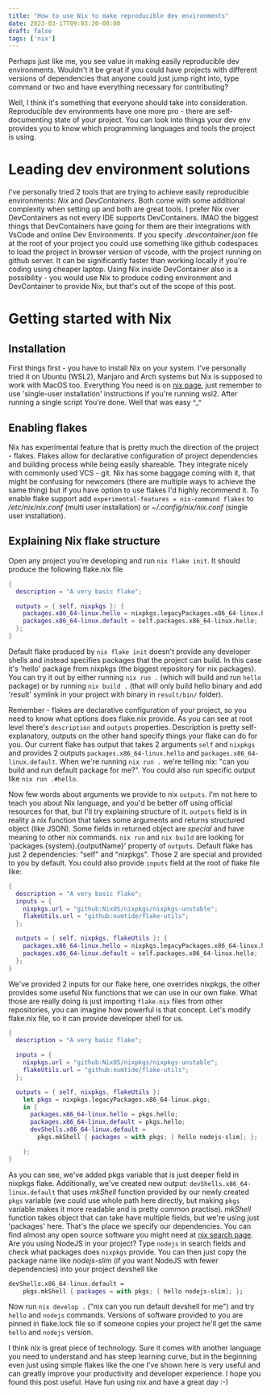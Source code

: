 ```yaml
---
title: "How to use Nix to make reproducible dev environments"
date: 2023-03-17T09:03:20-08:00
draft: false
tags: ['nix']
---
```

Perhaps just like me, you see value in making easily reproducible dev environments. Wouldn't it be great if you could have projects with different versions of dependencies that anyone could just jump right into, type command or two and have everything necessary for contributing?

Well, I think it's something that everyone should take into consideration. Reproducible dev environments have one more pro - there are self-documenting state of your project. You can look into things your dev env provides you to know which programming languages and tools the project is using.

# Leading dev environment solutions
I've personally tried 2 tools that are trying to achieve easily reproducible environments: *Nix* and *DevContainers*. Both come with some additional complexity when setting up and both are great tools. I prefer Nix over DevContainers as not every IDE supports DevContainers. IMAO the biggest things that DevContainers have going for them are their integrations with VsCode and online Dev Environments. If you specify *.devcontainer.json* file at the root of your project you could use something like github codespaces to load the project in browser version of vscode, with the project running on github server. It can be significantly faster than working locally if you're coding using cheaper laptop. Using Nix inside DevContainer also is a possibility - you would use Nix to produce coding environment and DevContainer to provide Nix, but that's out of the scope of this post.

# Getting started with Nix

## Installation
First things first - you have to install Nix on your system. I've personally tried it on Ubuntu (WSL2), Manjaro and Arch systems but Nix is supposed to work with MacOS too. Everything You need is on [nix page](https://nixos.org/download.html#download-nix), just remember to use 'single-user installation' instructions if you're running wsl2. After running a single script You're done. Well that was easy ^_^

## Enabling flakes
Nix has experimental feature that is pretty much the direction of the project - flakes. Flakes allow for declarative configuration of project dependencies and building process while being easily shareable. They integrate nicely with commonly used VCS - git. Nix has some baggage coming with it, that might be confusing for newcomers (there are multiple ways to achieve the same thing) but if you have option to use flakes I'd highly recommend it. To enable flake support add `experimental-features = nix-command flakes` to */etc/nix/nix.conf* (multi user installation) or *~/.config/nix/nix.conf* (single user installation).

## Explaining Nix flake structure
Open any project you're developing and run `nix flake init`. It should produce the following flake.nix file
```nix
{
  description = "A very basic flake";

  outputs = { self, nixpkgs }: {
    packages.x86_64-linux.hello = nixpkgs.legacyPackages.x86_64-linux.hello;
    packages.x86_64-linux.default = self.packages.x86_64-linux.hello;
  };
}
```
Default flake produced by `nix flake init` doesn't provide any developer shells and instead specifies packages that the project can build. In this case it's 'hello' package from nixpkgs (the biggest repository for nix packages). You can try it out by either running `nix run .` (which will build and run `hello` package) or by running `nix build .` (that will only build hello binary and add 'result' symlink in your project with binary in `result/bin/` folder).

Remember - flakes are declarative configuration of your project, so you need to know what options does flake.nix provide. As you can see at root level there's `description` and `outputs` properties. Description is pretty self-explanatory, outputs on the other hand specify things your flake can do for you. Our current flake has output that takes 2 arguments `self` and `nixpkgs` and provides 2 outputs `packages.x86_64-linux.hello` and `packages.x86_64-linux.default`. When we're running `nix run .` we're telling nix: "can you build and run default package for me?". You could also run specific output like `nix run .#hello`.

Now few words about arguments we provide to nix `outputs`. I'm not here to teach you about Nix language, and you'd be better off using official resources for that, but I'll try explaining structure of it. `outputs` field is in reality a nix function that takes some arguments and returns structured object (like JSON). Some fields in returned object are *special* and have meaning to other nix commands. `nix run` and `nix build` are looking for 'packages.{system}.{outputName}' property of `outputs`. Default flake has just 2 dependencies: "self" and "nixpkgs". Those 2 are special and provided to you by default. You could also provide `inputs` field at the root of flake file like:
```nix
{
  description = "A very basic flake";
  inputs = {
    nixpkgs.url = "github:NixOS/nixpkgs/nixpkgs-unstable";
    flakeUtils.url = "github:numtide/flake-utils";
  };

  outputs = { self, nixpkgs, flakeUtils }: {
    packages.x86_64-linux.hello = nixpkgs.legacyPackages.x86_64-linux.hello;
    packages.x86_64-linux.default = self.packages.x86_64-linux.hello;
  };
}
```
We've provided 2 inputs for our flake here, one overrides nixpkgs, the other provides some useful Nix functions that we can use in our own flake. What those are really doing is just importing `flake.nix` files from other repositories, you can imagine how powerful is that concept. Let's modify flake.nix file, so it can provide developer shell for us.
```nix
{
  description = "A very basic flake";

  inputs = {
    nixpkgs.url = "github:NixOS/nixpkgs/nixpkgs-unstable";
    flakeUtils.url = "github:numtide/flake-utils";
  };

  outputs = { self, nixpkgs, flakeUtils }:
    let pkgs = nixpkgs.legacyPackages.x86_64-linux.pkgs;
    in {
      packages.x86_64-linux.hello = pkgs.hello;
      packages.x86_64-linux.default = pkgs.hello;
      devShells.x86_64-linux.default =
        pkgs.mkShell { packages = with pkgs; [ hello nodejs-slim]; };

    };
}
```
As you can see, we've added pkgs variable that is just deeper field in nixpkgs flake. Additionally, we've created new output: `devShells.x86_64-linux.default` that uses *mkShell* function provided by our newly created `pkgs` variable (we could use whole path here directly, but making `pkgs` variable makes it more readable and is pretty common practise).
*mkShell* function takes object that can take have multiple fields, but we're using just 'packages' here. That's the place we specify our dependencies. You can find almost any open source software you might need at [nix search page](https://search.nixos.org). Are you using NodeJS in your project? Type `nodejs` in search fields and check what packages does `nixpkgs` provide. You can then just copy the package name like *nodejs-slim* (if you want NodeJS with fewer dependencies) into your project devshell like
```nix
devShells.x86_64-linux.default =
    pkgs.mkShell { packages = with pkgs; [ hello nodejs-slim]; };
```
Now run `nix develop .` ("nix can you run default devshell for me") and try `hello` and `nodejs` commands. Versions of software provided to you are pinned in flake.lock file so if someone copies your project he'll get the same `hello` and `nodejs` version. 

I think nix is great piece of technology. Sure it comes with another language you need to understand and has steep learning curve, but in the beginning even just using simple flakes like the one I've shown here is very useful and can greatly improve your productivity and developer experience. I hope you found this post useful. Have fun using nix and have a great day :-)
